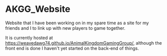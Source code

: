 # AKGG_Website

Website that I have been working on in my spare time as a site for my friends and I to link up with new players to game together. 

It is currently hosted at https://weavedawg74.github.io/AnimalKingdomGamingGroup/, although the front end is done I haven't yet started on the back-end of things.
